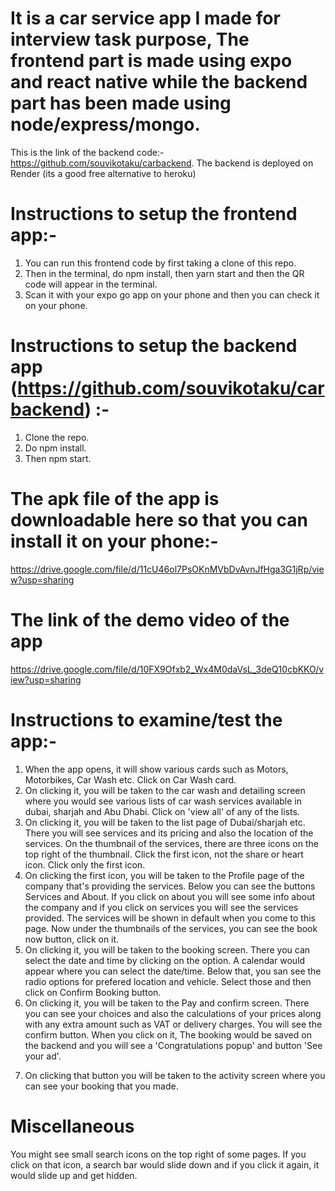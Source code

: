 # It is a car service app I made for interview task purpose, The frontend part is made using expo and react native while the backend part has been made using node/express/mongo.

This is the link of the backend code:-
https://github.com/souvikotaku/carbackend. The backend is deployed on Render (its a good free alternative to heroku)

# Instructions to setup the frontend app:-

1) You can run this frontend code by first taking a clone of this repo. 
2) Then in the terminal, do npm install, then yarn start and then the QR code will appear in the terminal.
3) Scan it with your expo go app on your phone and then you can check it on your phone.

# Instructions to setup the backend app (https://github.com/souvikotaku/carbackend) :-
1) Clone the repo.
2) Do npm install.
3) Then npm start.

# The apk file of the app is downloadable here so that you can install it on your phone:-
https://drive.google.com/file/d/11cU46ol7PsOKnMVbDvAvnJfHga3G1jRp/view?usp=sharing

# The link of the demo video of the app
https://drive.google.com/file/d/10FX9Ofxb2_Wx4M0daVsL_3deQ10cbKKO/view?usp=sharing

# Instructions to examine/test the app:-

1. When the app opens, it will show various cards such as Motors, Motorbikes, Car Wash etc. Click on Car Wash card.
2. On clicking it, you will be taken to the car wash and detailing screen where you would see various lists of car wash services available in dubai, sharjah and Abu Dhabi. Click on 'view all' of any of the lists.
3. On clicking it, you will be taken to the list page of Dubai/sharjah etc. There you will see services and its pricing and also the location of the services. On the thumbnail of the services, there are three icons on the top right of the thumbnail. Click the first icon, not the share or heart icon. Click only the first icon.
4. On clicking the first icon, you will be taken to the Profile page of the company that's providing the services. Below you can see the buttons Services and About. If you click on about you will see some info about the company and if you click on services you will see the services provided. The services will be shown in default when you come to this page. Now under the thumbnails of the services, you can see the book now button, click on it.
5. On clicking it, you will be taken to the booking screen. There you can select the date and time by clicking on the option. A calendar would appear where you can select the date/time. Below that, you san see the radio options for prefered location and vehicle. Select those and then click on Confirm Booking button.
6. On clicking it, you will be taken to the Pay and confirm screen. There you can see your choices and also the calculations of your prices along with any extra amount such as VAT or delivery charges. You will see the confirm button. When you click on it, The booking would be saved on the backend and you will see a 'Congratulations popup' and button 'See your ad'.
7) On clicking that button you will be taken to the activity screen where you can see your booking that you made.


# Miscellaneous
You might see small search icons on the top right of some pages. If you click on that icon, a search bar would slide down and if you click it again, it would slide up and get hidden.


